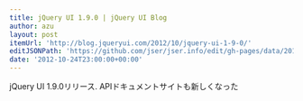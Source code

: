 ```yaml
---
title: jQuery UI 1.9.0 | jQuery UI Blog
author: azu
layout: post
itemUrl: 'http://blog.jqueryui.com/2012/10/jquery-ui-1-9-0/'
editJSONPath: 'https://github.com/jser/jser.info/edit/gh-pages/data/2012/10/index.json'
date: '2012-10-24T23:00:00+00:00'
---
```

jQuery UI 1.9.0リリース.
APIドキュメントサイトも新しくなった
